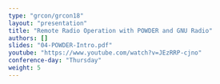 ```yaml
---
type: "grcon/grcon18"
layout: "presentation"
title: "Remote Radio Operation with POWDER and GNU Radio"
authors: []
slides: "04-POWDER-Intro.pdf"
youtube: "https://www.youtube.com/watch?v=JEzRRP-cjno"
conference-day: "Thursday"
weight: 5
---
```

<!-- FIXME -->
